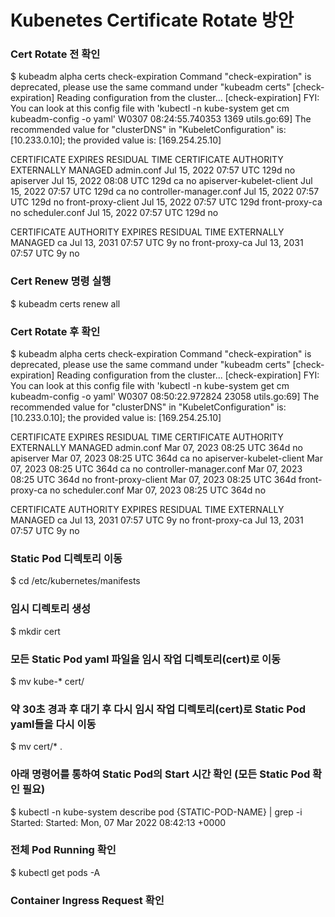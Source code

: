 # Kubenetes Certificate Rotate 방안

### Cert Rotate 전 확인
$ kubeadm alpha certs check-expiration
Command "check-expiration" is deprecated, please use the same command under "kubeadm certs"
[check-expiration] Reading configuration from the cluster...
[check-expiration] FYI: You can look at this config file with 'kubectl -n kube-system get cm kubeadm-config -o yaml'
W0307 08:24:55.740353    1369 utils.go:69] The recommended value for "clusterDNS" in "KubeletConfiguration" is: [10.233.0.10]; the provided value is: [169.254.25.10]

CERTIFICATE                EXPIRES                  RESIDUAL TIME   CERTIFICATE AUTHORITY   EXTERNALLY MANAGED
admin.conf                 Jul 15, 2022 07:57 UTC   129d                                    no
apiserver                  Jul 15, 2022 08:08 UTC   129d            ca                      no
apiserver-kubelet-client   Jul 15, 2022 07:57 UTC   129d            ca                      no
controller-manager.conf    Jul 15, 2022 07:57 UTC   129d                                    no
front-proxy-client         Jul 15, 2022 07:57 UTC   129d            front-proxy-ca          no
scheduler.conf             Jul 15, 2022 07:57 UTC   129d                                    no

CERTIFICATE AUTHORITY   EXPIRES                  RESIDUAL TIME   EXTERNALLY MANAGED
ca                      Jul 13, 2031 07:57 UTC   9y              no
front-proxy-ca          Jul 13, 2031 07:57 UTC   9y              no

### Cert Renew 명령 실행
$ kubeadm certs renew all

### Cert Rotate 후 확인
$ kubeadm alpha certs check-expiration
Command "check-expiration" is deprecated, please use the same command under "kubeadm certs"
[check-expiration] Reading configuration from the cluster...
[check-expiration] FYI: You can look at this config file with 'kubectl -n kube-system get cm kubeadm-config -o yaml'
W0307 08:50:22.972824   23058 utils.go:69] The recommended value for "clusterDNS" in "KubeletConfiguration" is: [10.233.0.10]; the provided value is: [169.254.25.10]

CERTIFICATE                EXPIRES                  RESIDUAL TIME   CERTIFICATE AUTHORITY   EXTERNALLY MANAGED
admin.conf                 Mar 07, 2023 08:25 UTC   364d                                    no
apiserver                  Mar 07, 2023 08:25 UTC   364d            ca                      no
apiserver-kubelet-client   Mar 07, 2023 08:25 UTC   364d            ca                      no
controller-manager.conf    Mar 07, 2023 08:25 UTC   364d                                    no
front-proxy-client         Mar 07, 2023 08:25 UTC   364d            front-proxy-ca          no
scheduler.conf             Mar 07, 2023 08:25 UTC   364d                                    no

CERTIFICATE AUTHORITY   EXPIRES                  RESIDUAL TIME   EXTERNALLY MANAGED
ca                      Jul 13, 2031 07:57 UTC   9y              no
front-proxy-ca          Jul 13, 2031 07:57 UTC   9y              no

### Static Pod 디렉토리 이동
$ cd /etc/kubernetes/manifests

### 임시 디렉토리 생성
$ mkdir cert

### 모든 Static Pod yaml 파일을 임시 작업 디렉토리(cert)로 이동
$ mv kube-* cert/

### 약 30초 경과 후 대기 후 다시 임시 작업 디렉토리(cert)로 Static Pod yaml들을 다시 이동
$ mv cert/* .

### 아래 명령어를 통하여 Static Pod의 Start 시간 확인 (모든 Static Pod 확인 필요)
$ kubectl -n kube-system describe pod  {STATIC-POD-NAME} | grep -i Started:
      Started:      Mon, 07 Mar 2022 08:42:13 +0000

### 전체 Pod Running 확인
$ kubectl get pods -A

### Container Ingress Request 확인
